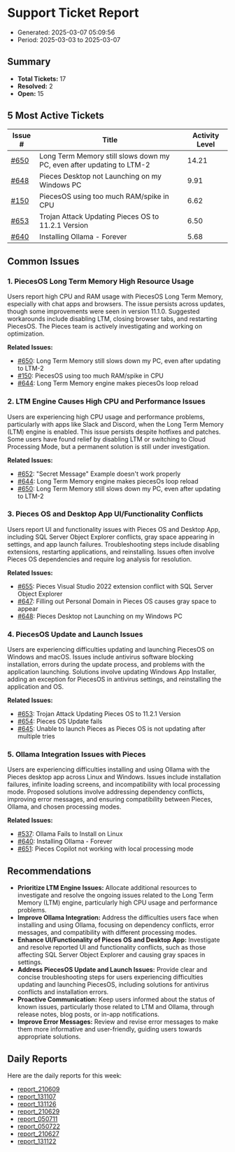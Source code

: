 # Support Ticket Report
- Generated: 2025-03-07 05:09:56
- Period: 2025-03-03 to 2025-03-07

## Summary
- **Total Tickets:** 17
- **Resolved:** 2
- **Open:** 15

## 5 Most Active Tickets
| Issue # | Title | Activity Level |
|---------|-------|----------------|
| [#650](https://github.com/pieces-app/support/issues/650) | Long Term Memory still slows down my PC, even after updating to LTM-2 | 14.21 |
| [#648](https://github.com/pieces-app/support/issues/648) | Pieces Desktop not Launching on my Windows PC | 9.91 |
| [#150](https://github.com/pieces-app/support/issues/150) | PiecesOS using too much RAM/spike in CPU | 6.62 |
| [#653](https://github.com/pieces-app/support/issues/653) | Trojan Attack Updating Pieces OS to 11.2.1 Version | 6.50 |
| [#640](https://github.com/pieces-app/support/issues/640) | Installing Ollama - Forever | 5.68 |

## Common Issues
### 1. PiecesOS Long Term Memory High Resource Usage
Users report high CPU and RAM usage with PiecesOS Long Term Memory, especially with chat apps and browsers.  The issue persists across updates, though some improvements were seen in version 11.1.0.  Suggested workarounds include disabling LTM, closing browser tabs, and restarting PiecesOS.  The Pieces team is actively investigating and working on optimization.

**Related Issues:**
- [#650](https://github.com/pieces-app/support/issues/650): Long Term Memory still slows down my PC, even after updating to LTM-2
- [#150](https://github.com/pieces-app/support/issues/150): PiecesOS using too much RAM/spike in CPU
- [#644](https://github.com/pieces-app/support/issues/644): Long Term Memory engine makes piecesOs loop reload

### 2. LTM Engine Causes High CPU and Performance Issues
Users are experiencing high CPU usage and performance problems, particularly with apps like Slack and Discord, when the Long Term Memory (LTM) engine is enabled. This issue persists despite hotfixes and patches. Some users have found relief by disabling LTM or switching to Cloud Processing Mode, but a permanent solution is still under investigation.

**Related Issues:**
- [#652](https://github.com/pieces-app/support/issues/652): "Secret Message" Example doesn't work properly
- [#644](https://github.com/pieces-app/support/issues/644): Long Term Memory engine makes piecesOs loop reload
- [#650](https://github.com/pieces-app/support/issues/650): Long Term Memory still slows down my PC, even after updating to LTM-2

### 3. Pieces OS and Desktop App UI/Functionality Conflicts
Users report UI and functionality issues with Pieces OS and Desktop App, including SQL Server Object Explorer conflicts, gray space appearing in settings, and app launch failures. Troubleshooting steps include disabling extensions, restarting applications, and reinstalling. Issues often involve Pieces OS dependencies and require log analysis for resolution.

**Related Issues:**
- [#655](https://github.com/pieces-app/support/issues/655): Pieces Visual Studio 2022 extension conflict with SQL Server Object Explorer
- [#647](https://github.com/pieces-app/support/issues/647): Filling out Personal Domain in Pieces OS causes gray space to appear
- [#648](https://github.com/pieces-app/support/issues/648): Pieces Desktop not Launching on my Windows PC

### 4. PiecesOS Update and Launch Issues
Users are experiencing difficulties updating and launching PiecesOS on Windows and macOS. Issues include antivirus software blocking installation, errors during the update process, and problems with the application launching. Solutions involve updating Windows App Installer, adding an exception for PiecesOS in antivirus settings, and reinstalling the application and OS.

**Related Issues:**
- [#653](https://github.com/pieces-app/support/issues/653): Trojan Attack Updating Pieces OS to 11.2.1 Version
- [#654](https://github.com/pieces-app/support/issues/654): Pieces OS Update fails
- [#645](https://github.com/pieces-app/support/issues/645): Unable to launch Pieces as Pieces OS is not updating after multiple tries

### 5. Ollama Integration Issues with Pieces
Users are experiencing difficulties installing and using Ollama with the Pieces desktop app across Linux and Windows. Issues include installation failures, infinite loading screens, and incompatibility with local processing mode. Proposed solutions involve addressing dependency conflicts, improving error messages, and ensuring compatibility between Pieces, Ollama, and chosen processing modes.

**Related Issues:**
- [#537](https://github.com/pieces-app/support/issues/537): Ollama Fails to Install on Linux
- [#640](https://github.com/pieces-app/support/issues/640): Installing Ollama - Forever
- [#651](https://github.com/pieces-app/support/issues/651): Pieces Copilot not working with local processing mode


## Recommendations
- **Prioritize LTM Engine Issues:** Allocate additional resources to investigate and resolve the ongoing issues related to the Long Term Memory (LTM) engine, particularly high CPU usage and performance problems. 
- **Improve Ollama Integration:** Address the difficulties users face when installing and using Ollama, focusing on dependency conflicts, error messages, and compatibility with different processing modes.
- **Enhance UI/Functionality of Pieces OS and Desktop App:** Investigate and resolve reported UI and functionality conflicts, such as those affecting SQL Server Object Explorer and causing gray spaces in settings.
- **Address PiecesOS Update and Launch Issues:** Provide clear and concise troubleshooting steps for users experiencing difficulties updating and launching PiecesOS, including solutions for antivirus conflicts and installation errors.
- **Proactive Communication:**  Keep users informed about the status of known issues, particularly those related to LTM and Ollama, through release notes, blog posts, or in-app notifications.
- **Improve Error Messages:** Review and revise error messages to make them more informative and user-friendly, guiding users towards appropriate solutions. 

## Daily Reports
Here are the daily reports for this week:

- [report_210609](daily/2025-03-04/report_210609.md)
- [report_131107](daily/2025-03-04/report_131107.md)
- [report_131126](daily/2025-03-05/report_131126.md)
- [report_210629](daily/2025-03-05/report_210629.md)
- [report_050711](daily/2025-03-05/report_050711.md)
- [report_050722](daily/2025-03-06/report_050722.md)
- [report_210627](daily/2025-03-06/report_210627.md)
- [report_131122](daily/2025-03-06/report_131122.md)
